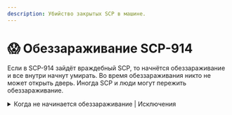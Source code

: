 ```yaml
---
description: Убийство закрытых SCP в машине.
---
```


# 😱 Обеззараживание SCP-914

Если в SCP-914 зайдёт враждебный SCP, то начнётся обеззараживание и все внутри начнут умирать. Во время обеззараживания никто не может открыть дверь. Иногда SCP и люди могут пережить обеззараживание.

<details>

<summary>Когда не начинается обеззараживание | Исключения</summary>

* **SCP-3114 в маскировке**
* **SCP-106**
* **SCP-049-02**
* [**SCP-966**](https://zona-228-ru.gitbook.io/edryon-baton/kniga-plaginov/kastomnye-klassy/scp/vrazhdebnye-scp/scp-966-bessoniki)
* [**SCP-912**](https://zona-228-ru.gitbook.io/edryon-baton/kniga-plaginov/kastomnye-klassy/scp/drugie-scp/scp-912-avtonomnaya-bronya-swat) **за сторону SCP**
* **SCP-096 в состоянии ярости**

</details>

[\
](https://zona-228-ru.gitbook.io/edryon-baton/kniga-plaginov/mekhaniki-servera/rezhim-svobodnogo-nablyudeniya)
